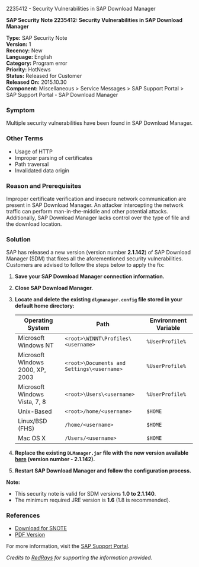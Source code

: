 2235412 - Security Vulnerabilities in SAP Download Manager

**SAP Security Note 2235412: Security Vulnerabilities in SAP Download Manager**

**Type:** SAP Security Note  
**Version:** 1  
**Recency:** New  
**Language:** English  
**Category:** Program error  
**Priority:** HotNews  
**Status:** Released for Customer  
**Released On:** 2015.10.30  
**Component:** Miscellaneous > Service Messages > SAP Support Portal > SAP Support Portal - SAP Download Manager

### **Symptom**
Multiple security vulnerabilities have been found in SAP Download Manager.

### **Other Terms**
- Usage of HTTP
- Improper parsing of certificates
- Path traversal
- Invalidated data origin

### **Reason and Prerequisites**
Improper certificate verification and insecure network communication are present in SAP Download Manager. An attacker intercepting the network traffic can perform man-in-the-middle and other potential attacks. Additionally, SAP Download Manager lacks control over the type of file and the download location.

### **Solution**
SAP has released a new version (version number **2.1.142**) of SAP Download Manager (SDM) that fixes all the aforementioned security vulnerabilities. Customers are advised to follow the steps below to apply the fix:

1. **Save your SAP Download Manager connection information.**
2. **Close SAP Download Manager.**
3. **Locate and delete the existing `dlgmanager.config` file stored in your default home directory:**

    | Operating System                  | Path                                   | Environment Variable |
    |-----------------------------------|----------------------------------------|-----------------------|
    | Microsoft Windows NT              | `<root>\WINNT\Profiles\<username>`     | `%UserProfile%`       |
    | Microsoft Windows 2000, XP, 2003  | `<root>\Documents and Settings\<username>` | `%UserProfile%`       |
    | Microsoft Windows Vista, 7, 8     | `<root>\Users\<username>`              | `%UserProfile%`       |
    | Unix-Based                        | `<root>/home/<username>`               | `$HOME`               |
    | Linux/BSD (FHS)                    | `/home/<username>`                     | `$HOME`               |
    | Mac OS X                           | `/Users/<username>`                    | `$HOME`               |

4. **Replace the existing `DLManager.jar` file with the new version available [here](https://me.sap.com/support.sap.com/software/download-manager.html) (version number - 2.1.142).**
5. **Restart SAP Download Manager and follow the configuration process.**

**Note:**
- This security note is valid for SDM versions **1.0 to 2.1.140**.
- The minimum required JRE version is **1.6** (1.8 is recommended).

### **References**
- [Download for SNOTE](https://notesdownloads.sap.com/note/0040000018195522017)
- [PDF Version](https://userapps.support.sap.com/sap/support/sfm/notes/print/0002235412?language=en-US&token=EBD51CD73D2571698E7159BDEB33DEBE)

For more information, visit the [SAP Support Portal](https://me.sap.com/).

*Credits to [RedRays](https://redrays.io) for supporting the information provided.*